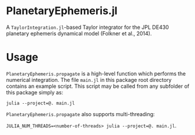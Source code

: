 # PlanetaryEphemeris.jl

A `TaylorIntegration.jl`-based Taylor integrator for the JPL DE430 planetary
ephemeris dynamical model (Folkner et al., 2014).

# Usage

`PlanetaryEphemeris.propagate` is a high-level function which performs the
numerical integration. The file `main.jl` in this package root directory
contains an example script. This script may be called from any subfolder of this
package simply as:

`julia --project=@. main.jl`

`PlanetaryEphemeris.propagate` also supports multi-threading:

`JULIA_NUM_THREADS=<number-of-threads> julia --project=@. main.jl`.